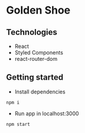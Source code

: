 # Golden Shoe

## Technologies
- React
- Styled Components
- react-router-dom

## Getting started
- Install dependencies
```
npm i
```

- Run app in localhost:3000
```
npm start
```